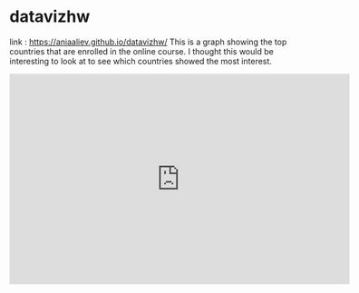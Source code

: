 # datavizhw
link : https://aniaaliev.github.io/datavizhw/
This is a graph showing the top countries that are enrolled in the online course. I thought this would be interesting to look at to see which countries showed the most interest. 
<iframe width="600" height="371" seamless frameborder="0" scrolling="no" src="https://docs.google.com/spreadsheets/d/1I7ONy5eibDLqapYfjVsYitdb-tib24onUIYpMYg1mnw/pubchart?oid=1601075854&amp;format=interactive"></iframe>
